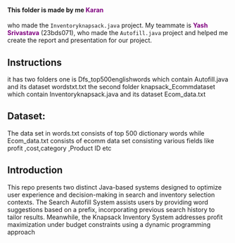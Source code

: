 #### This folder is made by me <span style="color:purple;">Karan </span>
who made the `Inventoryknapsack.java` project. My teammate is <span style="color:purple;">**Yash Srivastava**</span> (23bds071), who made the `Autofill.java` project and helped me create the report and presentation for our project.


 ##  Instructions
it has two folders one is Dfs_top500englishwords which contain  Autofill.java and its dataset wordstxt.txt
 the second folder knapsack_Ecommdataset which contain Inventoryknapsack.java and its dataset  Ecom_data.txt 
 
## Dataset: 
The data set in words.txt consists of top 500 
dictionary words while Ecom_data.txt consists of ecomm 
data set consisting various fields like profit 
,cost,category ,Product ID etc


## Introduction
This repo presents two distinct Java-based 
systems designed to optimize user experience 
and decision-making in search and inventory 
selection contexts. The Search Autofill 
System assists users by providing word 
suggestions based on a prefix, incorporating 
previous search history to tailor results. 
Meanwhile, the Knapsack Inventory 
System addresses profit maximization under 
budget constraints using a dynamic 
programming approach



